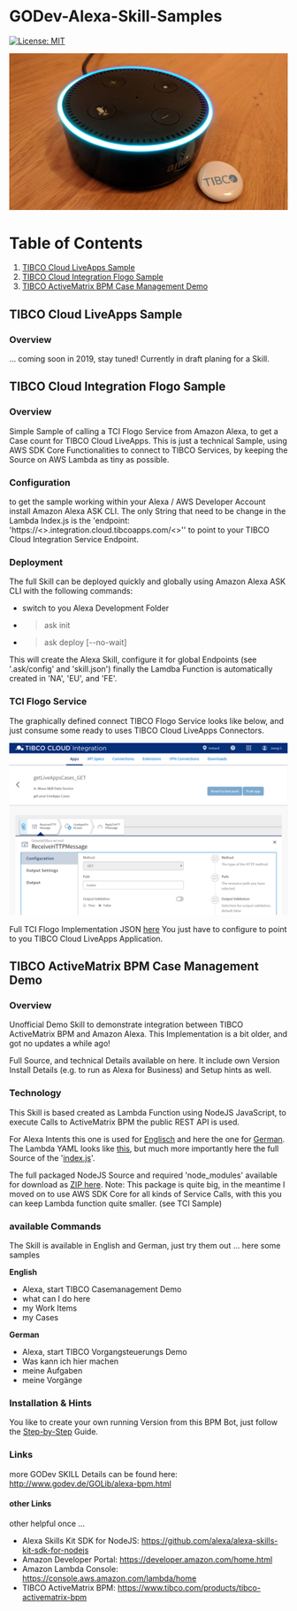 # GODev-Alexa-Skill-Samples

[![License: MIT](https://img.shields.io/badge/License-MIT-yellow.svg)](https://opensource.org/licenses/MIT)

![Alexa TIBCO](images/Alexa-TIBCO.jpg?raw=true "TIBCO Amazon Alexa Bots")

# Table of Contents
1. [TIBCO Cloud LiveApps Sample](#liveapps)
2. [TIBCO Cloud Integration Flogo Sample](#tci)
3. [TIBCO ActiveMatrix BPM Case Management Demo](#amxbpm)

<a name="liveapps"></a>
## TIBCO Cloud LiveApps Sample
### Overview
... coming soon in 2019, stay tuned!  Currently in draft planing for a Skill.

<a name="tci"></a>
## TIBCO Cloud Integration Flogo Sample
### Overview
Simple Sample of calling a TCI Flogo Service from Amazon Alexa, to get a Case count for TIBCO Cloud LiveApps.
This is just a technical Sample, using AWS SDK Core Functionalities to connect to TIBCO Services, by keeping the Source on AWS Lambda as tiny as possible.

### Configuration
to get the sample working within your Alexa / AWS Developer Account install Amazon Alexa ASK CLI. The only String that need to be change in the Lambda Index.js is the 'endpoint: 'https://<<your location>>.integration.cloud.tibcoapps.com/<<your TCI Service ID>>'' to point to your TIBCO Cloud Integration Service Endpoint.

### Deployment
The full Skill can be deployed quickly and globally using Amazon Alexa ASK CLI with the following commands:
- switch to you Alexa Development Folder
- >ask init
- >ask deploy [--no-wait]

This will create the Alexa Skill, configure it for global Endpoints (see '.ask/config' and 'skill.json') finally the Lamdba Function is automatically created in 'NA', 'EU', and 'FE'.

### TCI Flogo Service
The graphically defined connect TIBCO Flogo Service looks like below, and just consume some ready to uses TIBCO Cloud LiveApps Connectors.

![Alexa TIBCO Flogo LiveApps](images/basicFlogoFlow.png?raw=true "basic TIBCO Flogo flow connected to LiveApps")

Full TCI Flogo Implementation JSON [here](TCI-Flogo/flogo-json/Alexa-Skill-Data-Service.json)
You just have to configure to point to you TIBCO Cloud LiveApps Application.

<a name="amxbpm"></a>
## TIBCO ActiveMatrix BPM Case Management Demo
### Overview
Unofficial Demo Skill to demonstrate integration between TIBCO ActiveMatrix BPM and Amazon Alexa.
This Implementation is a bit older, and got no updates a while ago!

Full Source, and technical Details available on here.
It include own Version Install Details (e.g. to run as Alexa for Business) and Setup hints as well.

### Technology
This Skill is based created as Lambda Function using NodeJS JavaScript, to execute Calls to ActiveMatrix BPM the public REST API is used.

For Alexa Intents this one is used for [Englisch](bpmbot/Intents/intents_en.json) and here the one for [German](bpmbot/Intents/intents_de.json).
The Lambda YAML looks like [this](bpmbot/bpmbot.yaml), but much more importantly here the full Source of the '[index.js](bpmbot/index.js)'.

The full packaged NodeJS Source and required 'node_modules' available for download as [ZIP here](bpmbot/zip/bpmbot.zip).
Note: This package is quite big, in the meantime I moved on to use AWS SDK Core for all kinds of Service Calls, with this you can keep Lambda function quite smaller. (see TCI Sample)

### available Commands
The Skill is available in English and German, just try them out ... here some samples

<b>English</b>
- Alexa, start TIBCO Casemanagement Demo
- what can I do here
- my Work Items
- my Cases

<b>German</b>
- Alexa, start TIBCO Vorgangsteuerungs Demo
- Was kann ich hier machen
- meine Aufgaben
- meine Vorgänge

### Installation & Hints
You like to create your own running Version from this BPM Bot, just follow the [Step-by-Step](bpmbot/docs/install-guide.md) Guide.

### Links
more GODev SKILL Details can be found here: http://www.godev.de/GOLib/alexa-bpm.html

#### other Links
other helpful once ...
- Alexa Skills Kit SDK for NodeJS: https://github.com/alexa/alexa-skills-kit-sdk-for-nodejs
- Amazon Developer Portal: https://developer.amazon.com/home.html
- Amazon Lambda Console: https://console.aws.amazon.com/lambda/home
- TIBCO ActiveMatrix BPM: https://www.tibco.com/products/tibco-activematrix-bpm

